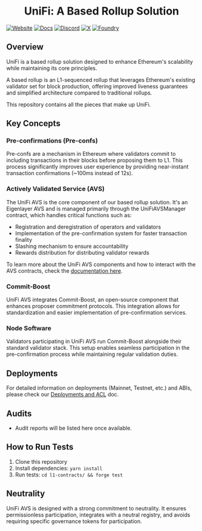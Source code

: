 # <h1 align="center">UniFi: A Based Rollup Solution</h1>

[![Website][Website-badge]][Website] [![Docs][docs-badge]][docs]
[![Discord][discord-badge]][discord] [![X][X-badge]][X] [![Foundry][foundry-badge]][foundry]

[Website-badge]: https://img.shields.io/badge/WEBSITE-8A2BE2
[Website]: https://unifi.puffer.fi
[X-badge]: https://img.shields.io/twitter/follow/puffer_unifi
[X]: https://twitter.com/puffer_unifi
[discord-badge]: https://dcbadge.vercel.app/api/server/pufferfi?style=flat
[discord]: https://discord.gg/pufferfi
[docs-badge]: https://img.shields.io/badge/DOCS-8A2BE2
[docs]: https://unifi.puffer.fi/files/Puffer-UniFi-Litepaper.pdf
[foundry]: https://getfoundry.sh
[foundry-badge]: https://img.shields.io/badge/Built%20with-Foundry-FFDB1C.svg

## Overview

UniFi is a based rollup solution designed to enhance Ethereum's scalability while maintaining its core principles.

A based rollup is an L1-sequenced rollup that leverages Ethereum's existing validator set for block production, offering improved liveness guarantees and simplified architecture compared to traditional rollups.

This repository contains all the pieces that make up UniFi.

## Key Concepts

### Pre-confirmations (Pre-confs)

Pre-confs are a mechanism in Ethereum where validators commit to including transactions in their blocks before proposing them to L1. This process significantly improves user experience by providing near-instant transaction confirmations (~100ms instead of 12s).

### Actively Validated Service (AVS)
The UniFi AVS is the core component of our based rollup solution. It's an Eigenlayer AVS and is managed primarily through the UniFiAVSManager contract, which handles critical functions such as:

- Registration and deregistration of operators and validators
- Implementation of the pre-confirmation system for faster transaction finality
- Slashing mechanism to ensure accountability
- Rewards distribution for distributing validator rewards

To learn more about the UniFi AVS components and how to interact with the AVS contracts, check the [documentation here](l1-contracts/docs/readme.md).

### Commit-Boost

UniFi AVS integrates Commit-Boost, an open-source component that enhances proposer commitment protocols. This integration allows for standardization and easier implementation of pre-confirmation services.

### Node Software

Validators participating in UniFi AVS run Commit-Boost alongside their standard validator stack. This setup enables seamless participation in the pre-confirmation process while maintaining regular validation duties.

## Deployments

For detailed information on deployments (Mainnet, Testnet, etc.) and ABIs, please check our [Deployments and ACL](./docs/README.md) doc.

## Audits

- Audit reports will be listed here once available.

## How to Run Tests

1. Clone this repository
2. Install dependencies: `yarn install`
3. Run tests: `cd l1-contracts/ && forge test`


## Neutrality

UniFi AVS is designed with a strong commitment to neutrality. It ensures permissionless participation, integrates with a neutral registry, and avoids requiring specific governance tokens for participation.
